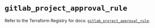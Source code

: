 # `gitlab_project_approval_rule`

Refer to the Terraform Registry for docs: [`gitlab_project_approval_rule`](https://registry.terraform.io/providers/gitlabhq/gitlab/17.3.0/docs/resources/project_approval_rule).

